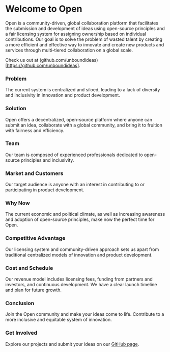 # Welcome to Open

Open is a community-driven, global collaboration platform that facilitates the submission and development of ideas using open-source principles and a fair licensing system for assigning ownership based on individual contributions. Our goal is to solve the problem of wasted talent by creating a more efficient and effective way to innovate and create new products and services through multi-tiered collaboration on a global scale.

Check us out at (github.com/unboundideas)[https://github.com/unboundideas].

### Problem

The current system is centralized and siloed, leading to a lack of diversity and inclusivity in innovation and product development. 

### Solution

Open offers a decentralized, open-source platform where anyone can submit an idea, collaborate with a global community, and bring it to fruition with fairness and efficiency.

### Team

Our team is composed of experienced professionals dedicated to open-source principles and inclusivity.

### Market and Customers

Our target audience is anyone with an interest in contributing to or participating in product development.

### Why Now

The current economic and political climate, as well as increasing awareness and adoption of open-source principles, make now the perfect time for Open.

### Competitive Advantage

Our licensing system and community-driven approach sets us apart from traditional centralized models of innovation and product development.

### Cost and Schedule

Our revenue model includes licensing fees, funding from partners and investors, and continuous development. We have a clear launch timeline and plan for future growth.

### Conclusion

Join the Open community and make your ideas come to life. Contribute to a more inclusive and equitable system of innovation.

### Get Involved

Explore our projects and submit your ideas on our [GitHub page](https://github.com/unboundideas).
